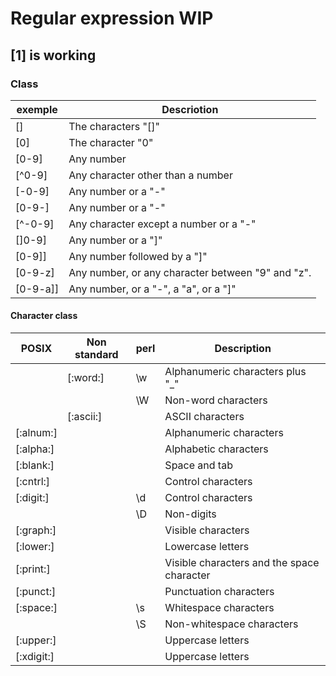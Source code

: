 # Regular expression WIP

## [1] is working

### Class

|   exemple     |      Descriotion                                    |
|---------------|-----------------------------------------------------|
| [] 	        |   The characters "[]"                               |       
| [0] 	        |   The character "0"                                 |     
| [0-9] 	    |   Any number                                        |   
| [^0-9] 	    |   Any character other than a number                 |                     
| [-0-9] 	    |   Any number or a "-"                               |       
| [0-9-] 	    |   Any number or a "-"                               |       
| [^-0-9] 	    |   Any character except a number or a "-"            |                          
| []0-9] 	    |   Any number or a "]"                               |       
| [0-9]] 	    |   Any number followed by a "]"                      |                
| [0-9-z] 	    |   Any number, or any character between "9" and "z". |                                     
| [0-9\-a\]]    |   Any number, or a "-", a "a", or a "]"             |            

#### Character class 


|POSIX       |    Non standard |   perl    |       Description                                  |
|------------|-----------------|-----------|----------------------------------------------------|
|            |    [:word:]     |   \w      |    Alphanumeric characters plus "_"                |
|            |                 |   \W      |    Non-word characters                             |    
|            |    [:ascii:]    |           |    ASCII characters                                |        
|[:alnum:]   |                 |           |    Alphanumeric characters                         |             
|[:alpha:]   |                 |           |    Alphabetic characters                           |           
|[:blank:]   |                 |           |    Space and tab                                   |   
|[:cntrl:]   |                 |           |    Control characters                              |       
|[:digit:]   |                 |   \d      |    Control characters                              |       
|            |                 |   \D      |    Non-digits                                      |
|[:graph:]   |                 |           |    Visible characters                              |        
|[:lower:]   |                 |           |    Lowercase letters                               |       
|[:print:]   |                 |           |    Visible characters and the space character      |                                
|[:punct:]   |                 |           |    Punctuation characters                          |            
|[:space:]   |                 |   \s      |    Whitespace characters                           |          
|            |                 |   \S      |    Non-whitespace characters                       |               
|[:upper:]   |                 |           |    Uppercase letters                               |       
|[:xdigit:]  |                 |           |    Uppercase letters                               |     
